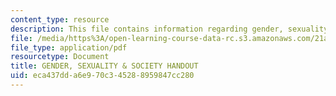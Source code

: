 ```yaml
---
content_type: resource
description: This file contains information regarding gender, sexuality and society.
file: /media/https%3A/open-learning-course-data-rc.s3.amazonaws.com/21a-231j-gender-sexuality-and-society-spring-2006/eca437dda6e970c345288959847cc280_MIT21A_213JS06_6_factors.pdf
file_type: application/pdf
resourcetype: Document
title: GENDER, SEXUALITY & SOCIETY HANDOUT
uid: eca437dd-a6e9-70c3-4528-8959847cc280
---
```

